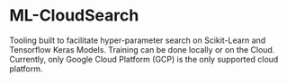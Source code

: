 # ML-CloudSearch
Tooling built to facilitate hyper-parameter search on Scikit-Learn and Tensorflow Keras Models. Training can be done locally or on the Cloud. Currently, only Google Cloud Platform (GCP) is the only supported cloud platform.
